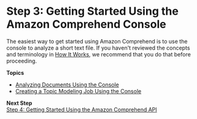 # Step 3: Getting Started Using the Amazon Comprehend Console<a name="get-started-console"></a>

The easiest way to get started using Amazon Comprehend is to use the console to analyze a short text file\. If you haven't reviewed the concepts and terminology in [How It Works](how-it-works.md), we recommend that you do that before proceeding\.

**Topics**
+ [Analyzing Documents Using the Console](get-started-console-analysis.md)
+ [Creating a Topic Modeling Job Using the Console](getting-started-console-topics.md)

**Next Step**  
[Step 4: Getting Started Using the Amazon Comprehend API](get-started-api.md)